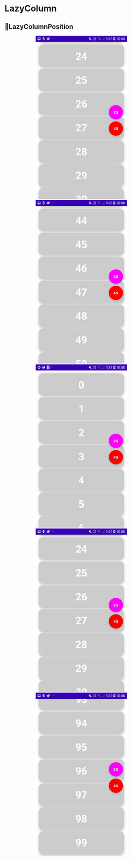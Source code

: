 # LazyColumn

## 💫LazyColumnPosition
<p align="center">
  <img src="images/ss1.jpg" width="300" />
  <img src="images/ss2.jpg" width="300" />
  <img src="images/ss3.jpg" width="300" />
  <img src="images/ss4.jpg" width="300" />
  <img src="images/ss5.jpg" width="300" />
</p>
